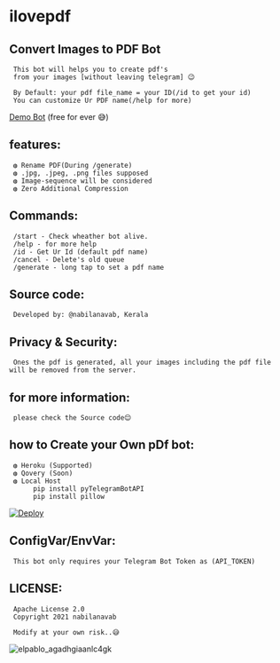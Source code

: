 # ilovepdf

## Convert Images to PDF Bot
     This bot will helps you to create pdf's
     from your images [without leaving telegram] 😉
    
     By Default: your pdf file_name = your ID(/id to get your id)
     You can customize Ur PDF name(/help for more)
        

<a href="https://telegram.dog/ilovepdf_bot">Demo Bot</a> (free for ever 😅)

## features:
     ◍ Rename PDF(During /generate)
     ◍ .jpg, .jpeg, .png files supposed
     ◍ Image-sequence will be considered
     ◍ Zero Additional Compression

## Commands:<br>
     /start - Check wheather bot alive.
     /help - for more help
     /id - Get Ur Id (default pdf name)
     /cancel - Delete's old queue
     /generate - long tap to set a pdf name

## Source code:<br>
     Developed by: @nabilanavab, Kerala

## Privacy & Security:<br>
     Ones the pdf is generated, all your images including the pdf file will be removed from the server.
## for more information:<br>
     please check the Source code😌

## how to Create your Own pDf bot:<br>

     ◍ Heroku (Supported)
     ◍ Qovery (Soon)
     ◍ Local Host
          pip install pyTelegramBotAPI
          pip install pillow


[![Deploy](https://www.herokucdn.com/deploy/button.svg)](https://heroku.com/deploy?template=https://github.com/nabilanavab/ilovepdf)

## ConfigVar/EnvVar:<br>

     This bot only requires your Telegram Bot Token as (API_TOKEN)

## LICENSE:<br>
     Apache License 2.0
     Copyright 2021 nabilanavab

     Modify at your own risk..😅

![elpablo_agadhgiaanlc4gk](https://user-images.githubusercontent.com/53673312/129444963-ac9d4fe6-1be3-4b89-979b-f442e46234ab.png)
